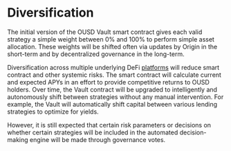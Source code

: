 # Diversification

The initial version of the OUSD Vault smart contract gives each valid strategy a simple weight between 0% and 100% to perform simple asset allocation. These weights will be shifted often via updates by Origin in the short-term and by decentralized governance in the long-term.

Diversification across multiple underlying DeFi [platforms](../supported-strategies/) will reduce smart contract and other systemic risks. The smart contract will calculate current and expected APYs in an effort to provide competitive returns to OUSD holders. Over time, the Vault contract will be upgraded to intelligently and autonomously shift between strategies without any manual intervention. For example, the Vault will automatically shift capital between various lending strategies to optimize for yields.

However, it is still expected that certain risk parameters or decisions on whether certain strategies will be included in the automated decision-making engine will be made through governance votes. 

